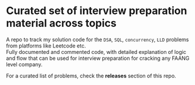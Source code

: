 # Curated set of interview preparation material across topics
A repo to track my solution code for the `DSA`, `SQL`, `concurrency`, `LLD` problems from platforms like Leetcode etc.
<br>Fully documented and commented code, with detailed explanation of logic and flow that can be used for interview preparation for cracking any FAANG level company.

For a curated list of problems, check the **releases** section of this repo.



